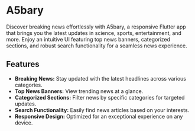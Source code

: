# A5bary

Discover breaking news effortlessly with A5bary, a responsive Flutter app that brings you the latest updates in science, sports, entertainment, and more. Enjoy an intuitive UI featuring top news banners, categorized sections, and robust search functionality for a seamless news experience.

## Features

- **Breaking News:** Stay updated with the latest headlines across various categories.
- **Top News Banners:** View trending news at a glance.
- **Categorized Sections:** Filter news by specific categories for targeted updates.
- **Search Functionality:** Easily find news articles based on your interests.
- **Responsive Design:** Optimized for an exceptional experience on any device.

